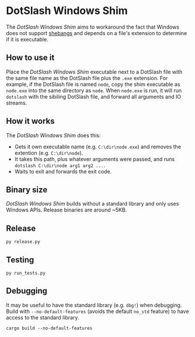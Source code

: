 # DotSlash Windows Shim

The _DotSlash Windows Shim_ aims to workaround the fact that Windows does not
support [shebangs](<https://en.wikipedia.org/wiki/Shebang_(Unix)>) and depends
on a file's extension to determine if it is executable.

## How to use it

Place the _DotSlash Windows Shim_ executable next to a DotSlash file with the
same file name as the DotSlash file plus the `.exe` extension. For example, if
the DotSlash file is named `node`, copy the shim executable as `node.exe` into
the same directory as `node`. When `node.exe` is run, it will run `dotslash`
with the sibiling DotSlash file, and forward all arguments and IO streams.

## How it works

The _DotSlash Windows Shim_ does this:

- Gets it own executable name (e.g. `C:\dir\node.exe`) and removes the extention
  (e.g. `C:\dir\node`).
- It takes this path, plus whatever arguments were passed, and runs
  `dotslash C:\dir\node arg1 arg2 ...`.
- Waits to exit and forwards the exit code.

## Binary size

_DotSlash Windows Shim_ builds without a standard library and only uses Windows
APIs. Release binaries are around ~5KB.

## Release

```shell
py release.py
```

## Testing

```shell
py run_tests.py
```

## Debugging

It may be useful to have the standard library (e.g. `dbg!`) when debugging.
Build with `--no-default-features` (avoids the default `no_std` feature) to have
access to the standard library.

```shell
cargo build --no-default-features
```
